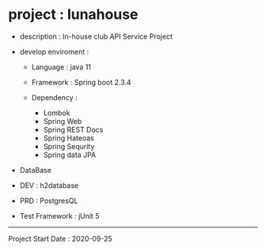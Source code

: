 # project : lunahouse
- description : In-house club API Service Project
- develop enviroment :
  - Language : java 11
  
  - Framework : Spring boot 2.3.4
  
  - Dependency :
    - Lombok
    - Spring Web
    - Spring REST Docs
    - Spring Hateoas
    - Spring Sequrity
    - Spring data JPA
 
 - DataBase
  - DEV : h2database
  - PRD : PostgresQL
  
 - Test Framework : jUnit 5
 
---
Project Start Date : 2020-09-25
